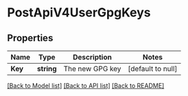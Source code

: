 # PostApiV4UserGpgKeys

## Properties
Name | Type | Description | Notes
------------ | ------------- | ------------- | -------------
**Key** | **string** | The new GPG key | [default to null]

[[Back to Model list]](../README.md#documentation-for-models) [[Back to API list]](../README.md#documentation-for-api-endpoints) [[Back to README]](../README.md)


